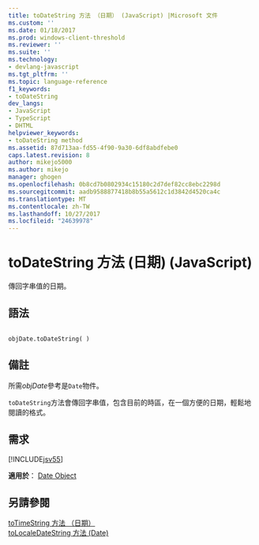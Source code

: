 ```yaml
---
title: toDateString 方法 （日期） (JavaScript) |Microsoft 文件
ms.custom: ''
ms.date: 01/18/2017
ms.prod: windows-client-threshold
ms.reviewer: ''
ms.suite: ''
ms.technology:
- devlang-javascript
ms.tgt_pltfrm: ''
ms.topic: language-reference
f1_keywords:
- toDateString
dev_langs:
- JavaScript
- TypeScript
- DHTML
helpviewer_keywords:
- toDateString method
ms.assetid: 87d713aa-fd55-4f90-9a30-6df8abdfebe0
caps.latest.revision: 8
author: mikejo5000
ms.author: mikejo
manager: ghogen
ms.openlocfilehash: 0b8cd7b0802934c15180c2d7def82cc8ebc2298d
ms.sourcegitcommit: aadb9588877418b8b55a5612c1d3842d4520ca4c
ms.translationtype: MT
ms.contentlocale: zh-TW
ms.lasthandoff: 10/27/2017
ms.locfileid: "24639978"
---
```

# <a name="todatestring-method-date-javascript"></a>toDateString 方法 (日期) (JavaScript)
傳回字串值的日期。  
  
## <a name="syntax"></a>語法  
  
```  
  
objDate.toDateString( )  
```  
  
## <a name="remarks"></a>備註  
 所需*objDate*參考是`Date`物件。  
  
 `toDateString`方法會傳回字串值，包含目前的時區，在一個方便的日期，輕鬆地閱讀的格式。  
  
## <a name="requirements"></a>需求  
 [!INCLUDE[jsv55](../../javascript/reference/includes/jsv55-md.md)]  
  
 **適用於**： [Date Object](../../javascript/reference/date-object-javascript.md)  
  
## <a name="see-also"></a>另請參閱  
 [toTimeString 方法 （日期）](../../javascript/reference/totimestring-method-date-javascript.md)   
 [toLocaleDateString 方法 (Date)](../../javascript/reference/tolocaledatestring-method-date-javascript.md)